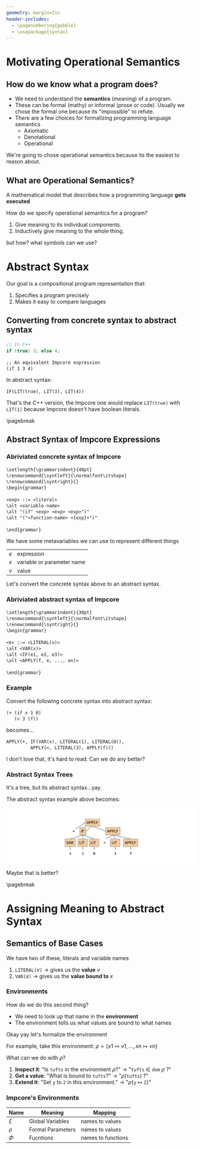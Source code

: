 ```yaml
---
geometry: margin=1in
header-includes:
  - \pagenumbering{gobble}
  - \usepackage{syntax}
---
```


# Motivating Operational Semantics

## How do we know what a program does?

- We need to understand the **semantics** (meaning) of a program.
- These can be formal (mathy) or informal (prose or code). Usually we chose the formal one because its "impossible" to refute.
- There are a few choices for formalizing programming language semantics
  - Axiomatic
  - Denotational
  - Operational

We're going to chose operational semantics because its the easiest to reason about.

## What are Operational Semantics?

A mathematical model that describes how a programming language **gets executed**

How do we specify operational semantics for a program?

1. Give meaning to its individual components.
2. Inductively give meaning to the whole thing.

but how? what symbols can we use?

# Abstract Syntax

Our goal is a compositional program representaiton that:

1. Specifies a program precisely
2. Makes it easy to compare languages

## Converting from concrete syntax to abstract syntax

```cpp
// In C++
if (true) 3; else 4;
```

```
;; An equivalent Impcore expression
(if 1 3 4)
```

In abstract syntax:

```
IF(LIT(true), LIT(3), LIT(4))
```

That's the C++ version, the Impcore one would replace `LIT(true)` with `LIT(1)` because Impcore doesn't have boolean literals.

\pagebreak

## Abstract Syntax of Impcore Expressions

### Abriviated concrete syntax of Impcore

```{=latex}
\setlength{\grammarindent}{40pt}
\renewcommand{\syntleft}{\normalfont\itshape}
\renewcommand{\syntright}{}
\begin{grammar}

<exp> ::= <literal>
\alt <variable-name>
\alt "(if" <exp> <exp> <exp>")"
\alt "("<function-name> <{exp}>")"

\end{grammar}
```

We have some metavariables we can use to represent different things

|     |                            |
| --- | -------------------------- |
| _e_ | expression                 |
| _x_ | variable or parameter name |
| _v_ | value                      |

Let's convert the concrete syntax above to an abstract syntax.

### Abriviated abstract syntax of Impcore

```{=latex}
\setlength{\grammarindent}{30pt}
\renewcommand{\syntleft}{\normalfont\itshape}
\renewcommand{\syntright}{}
\begin{grammar}

<e> ::= <LITERAL(v)>
\alt <VAR(x)>
\alt <IF(e1, e2, e3)>
\alt <APPLY(f, e, ..., en)>

\end{grammar}
```

### Example

Convert the following concrete syntax into abstract syntax:

```
(+ (if x 1 0)
   (< 3 (f))
```

becomes...

```
APPLY(+, IF(VAR(x), LITERAL(1), LITERAL(0)),
         APPLY(<, LITERAL(3), APPLY(f)))
```

I don't love that, it's hard to read. Can we do any better?

### Abstract Syntax Trees

It's a tree, but its abstract syntax...yay.

The abstract syntax example above becomes:

![](./assets/ast.png)

Maybe that is better?

\pagebreak

# Assigning Meaning to Abstract Syntax

## Semantics of Base Cases

We have two of these, literals and variable names

1. `LITERAL(`_v_`)` &rarr; gives us the **value** _v_
2. `VAR(`_x_`)` &rarr; gives us the **value bound to** _x_

### Environments

How do we do this second thing?

- We need to look up that name in the **environment**
- The environment tells us what values are bound to what names

Okay yay let's formalize the environment

For example, take this environment: $\rho = \{ x1 \mapsto v1, ..., xn \mapsto vn \}$

What can we do with $\rho$?

1. **Inspect it**: "Is `tufts` in the environment $\rho$?" &rarr; "`tufts` $\in$ `dom` $\rho$ ?"
2. **Get a value**: "What is bound to `tufts`?" &rarr; "$\rho ($`tufts`$)$ ?"
3. **Extend it**: "Set `y` to `2` in this environment." &rarr; "$\rho \{$`y` $\mapsto$ `2`$\}$"

### Impcore's Environments

| Name   | Meaning           | Mapping            |
| ------ | ----------------- | ------------------ |
| $\xi$  | Global Variables  | names to values    |
| $\rho$ | Formal Parameters | names to values    |
| $\Phi$ | Fucntions         | names to functions |
